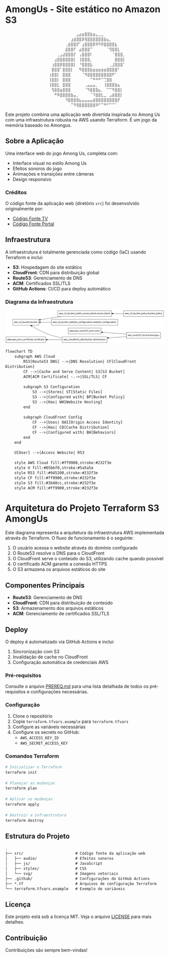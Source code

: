 # AmongUs - Site estático no Amazon S3

                      ⠀⠀⠀⠀⠀⠀⠀⠀⠀⠀⠀⣠⣴⣶⣿⣿⣷⣶⣄⣀⣀⠀⠀⠀⠀⠀⠀⠀⠀⠀
                      ⠀⠀⠀⠀⠀⠀⠀⠀⠀⣰⣾⣿⣿⡿⢿⣿⣿⣿⣿⣿⣿⣷⣦⡀⠀⠀⠀⠀⠀
                      ⠀⠀⠀⠀⠀⠀⠀⢀⣾⣿⣿⡟⠁⣰⣿⣿⣿⡿⠿⠻⠿⣿⣿⣿⣿⣧⠀⠀⠀⠀
                      ⠀⠀⠀⠀⠀⠀⠀⣾⣿⣿⠏⠀⣴⣿⣿⣿⠉⠀⠀⠀⠀⠀⠈⢻⣿⣿⣇⠀⠀⠀
                      ⠀⠀⠀⠀⢀⣠⣼⣿⣿⣿⡏⠀⢠⣿⣿⣿⠇⠀⠀⠀⠀⠀⠀⠀⠈⣿⣿⣿⡀⠀⠀
                      ⠀⠀⠀⣰⣿⣿⣿⣿⣿⣿⡇⠀⢸⣿⣿⣿⡀⠀⠀⠀⠀⠀⠀⠀⠀⣿⣿⣿⡇⠀⠀
                      ⠀⠀⢰⣿⣿⡿⣿⣿⣿⣿⡇⠀⠘⣿⣿⣿⣧⠀⠀⠀⠀⠀⠀⢀⣸⣿⣿⣿⠁⠀⠀
                      ⠀⠀⣿⣿⣿⠁⣿⣿⣿⡇⠀⠀⠻⣿⣿⣿⣷⣶⣶⣶⣶⣶⣿⣿⣿⣿⠃⠀⠀⠀
                      ⠀⢰⣿⣿⡇⠀⣿⣿⣿⠀⠀⠀⠀⠈⠻⣿⣿⣿⣿⣿⣿⣿⣿⣿⠟⠁⠀⠀⠀⠀
                      ⠀⢸⣿⣿⡇⠀⣿⣿⣿⠀⠀⠀⠀⠀⠀⠀⠉⠛⠛⠛⠉⢉⣿⣿⠀⠀⠀⠀⠀⠀
                      ⠀⢸⣿⣿⣇⠀⣿⣿⣿⠀⠀⠀⠀⠀⢀⣤⣤⣤⡀⠀⠀⢸⣿⣿⣿⣷⣦⠀⠀⠀
                      ⠀⠀⢻⣿⣿⣶⣿⣿⣿⠀⠀⠀⠀⠀⠈⠻⣿⣿⣿⣦⡀⠀⠉⠉⠻⣿⣿⡇⠀⠀
                      ⠀⠀⠀⠛⠿⣿⣿⣿⣿⣷⣤⡀⠀⠀⠀⠀⠈⠹⣿⣿⣇⣀⠀⣠⣾⣿⣿⡇⠀⠀
                      ⠀⠀⠀⠀⠀⠀⠀⠹⣿⣿⣿⣿⣦⣤⣤⣤⣤⣾⣿⣿⣿⣿⣿⣿⣿⣿⡟⠀⠀⠀
                      ⠀⠀⠀⠀⠀⠀⠀⠀⠀⠉⠻⢿⣿⣿⣿⣿⣿⣿⠿⠋⠉⠛⠋⠉⠉⠁⠀⠀⠀⠀
Este projeto combina uma aplicação web divertida inspirada no Among Us com uma infraestrutura robusta na AWS usando Terraform. É um jogo da memória baseado no Amongus.

## Sobre a Aplicação

Uma interface web do jogo Among Us, completa com:
- Interface visual no estilo Among Us
- Efeitos sonoros do jogo
- Animações e transições entre câmeras
- Design responsivo

### Créditos

O código fonte da aplicação web (diretório `src`) foi desenvolvido originalmente por:
- [Código Fonte TV](https://www.youtube.com/user/codigofontetv)
- [Código Fonte Portal](https://codigofonte.tv/)

## Infraestrutura

A infraestrutura é totalmente gerenciada como código (IaC) usando Terraform e inclui:

- **S3**: Hospedagem do site estático
- **CloudFront**: CDN para distribuição global
- **Route53**: Gerenciamento de DNS
- **ACM**: Certificados SSL/TLS
- **GitHub Actions**: CI/CD para deploy automático

### Diagrama da Infraestrutura

![Diagrama Terraform](terraform-graph.png)

```mermaid
flowchart TD
    subgraph AWS Cloud
        R53[Route53 DNS] -->|DNS Resolution| CF[CloudFront Distribution]
        CF -->|Cache and Serve Content| S3[S3 Bucket]
        ACM[ACM Certificate] -.->|SSL/TLS| CF
        
        subgraph S3 Configuration
            S3 -->|Stores| ST[Static Files]
            S3 -->|Configured with| BP[Bucket Policy]
            S3 -->|Has| WH[Website Hosting]
        end
        
        subgraph CloudFront Config
            CF -->|Uses| OAI[Origin Access Identity]
            CF -->|Has| CD[Cache Distribution]
            CF -->|Configured with| BH[Behaviors]
        end
    end
    
    U[User] -->|Access Website| R53

    style AWS Cloud fill:#ff9900,stroke:#232f3e
    style U fill:#85bbf0,stroke:#5a5a5a
    style R53 fill:#945200,stroke:#232f3e
    style CF fill:#ff9900,stroke:#232f3e
    style S3 fill:#3b48cc,stroke:#232f3e
    style ACM fill:#ff9900,stroke:#232f3e
```

# Arquitetura do Projeto Terraform S3 AmongUs

Este diagrama representa a arquitetura da infraestrutura AWS implementada através do Terraform. O fluxo de funcionamento é o seguinte:

1. O usuário acessa o website através do domínio configurado
2. O Route53 resolve o DNS para o CloudFront
3. O CloudFront serve o conteúdo do S3, utilizando cache quando possível
4. O certificado ACM garante a conexão HTTPS
5. O S3 armazena os arquivos estáticos do site

## Componentes Principais

- **Route53**: Gerenciamento de DNS
- **CloudFront**: CDN para distribuição de conteúdo
- **S3**: Armazenamento dos arquivos estáticos
- **ACM**: Gerenciamento de certificados SSL/TLS


## Deploy

O deploy é automatizado via GitHub Actions e inclui:
1. Sincronização com S3
2. Invalidação de cache no CloudFront
3. Configuração automática de credenciais AWS

### Pré-requisitos

Consulte o arquivo [PREREQ.md](PREREQ.md) para uma lista detalhada de todos os pré-requisitos e configurações necessárias.

### Configuração

1. Clone o repositório
2. Copie `terraform.tfvars.example` para `terraform.tfvars`
3. Configure as variáveis necessárias
4. Configure os secrets no GitHub:
   - `AWS_ACCESS_KEY_ID`
   - `AWS_SECRET_ACCESS_KEY`

### Comandos Terraform

```bash
# Inicializar o Terraform
terraform init

# Planejar as mudanças
terraform plan

# Aplicar as mudanças
terraform apply

# Destruir a infraestrutura
terraform destroy
```

## Estrutura do Projeto

```
.
├── src/                       # Código fonte da aplicação web
│   ├── audio/                 # Efeitos sonoros
│   ├── js/                    # JavaScript
│   ├── styles/                # CSS
│   └── svg/                   # Imagens vetoriais
├── .github/                   # Configurações do GitHub Actions
├── *.tf                       # Arquivos de configuração Terraform
└── terraform.tfvars.example   # Exemplo de variáveis
```

## Licença

Este projeto está sob a licença MIT. Veja o arquivo [LICENSE](LICENSE) para mais detalhes.

## Contribuição

Contribuições são sempre bem-vindas!
